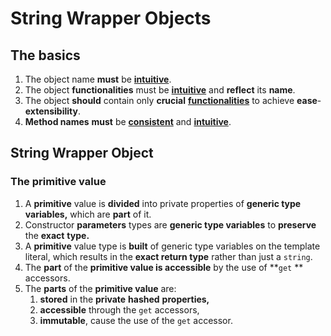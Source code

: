 # String Wrapper Objects

## The basics

1. The object name **must** be [**intuitive**](../definitions/intuitive-adjective.md).
2. The object **functionalities** must be [**intuitive**](../definitions/intuitive-adjective.md) and **reflect** its **name**.
3. The object **should** contain only **crucial** [**functionalities**](../definitions/functionality-noun.md) to achieve **ease**-**extensibility**.
4. **Method names** **must** be [**consistent**](../definitions/consistent-adjective.md) and [**intuitive**](../definitions/intuitive-adjective.md).



## String Wrapper Object

### The primitive value

1. A **primitive** value is **divided** into private properties of **generic type variables,** which are **part** of it.&#x20;
2. Constructor **parameters** types are **generic type variables** to **preserve** the **exact** **type.**
3. A **primitive** value type is **built** of generic type variables on the template literal, which results in the **exact return type** rather than just a `string`.
4. The **part** of the **primitive value is accessible** by the use of **`get` ** accessors.
5. The **parts** of the **primitive value** are:
   1. **stored** in the **private** **hashed** **properties,**
   2. **accessible** through the `get` accessors,
   3. **immutable**, cause the use of the `get` accessor.
